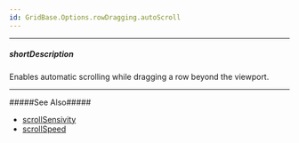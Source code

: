 ```yaml
---
id: GridBase.Options.rowDragging.autoScroll
---
```

---
##### shortDescription
Enables automatic scrolling while dragging a row beyond the viewport.

---
#####See Also#####
- [scrollSensivity](/api-reference/10%20UI%20Components/GridBase/1%20Configuration/rowDragging/scrollSensitivity.md '{basewidgetpath}/Configuration/rowDragging/#scrollSensitivity')
- [scrollSpeed](/api-reference/10%20UI%20Components/GridBase/1%20Configuration/rowDragging/scrollSpeed.md '{basewidgetpath}/Configuration/rowDragging/#scrollSpeed')
